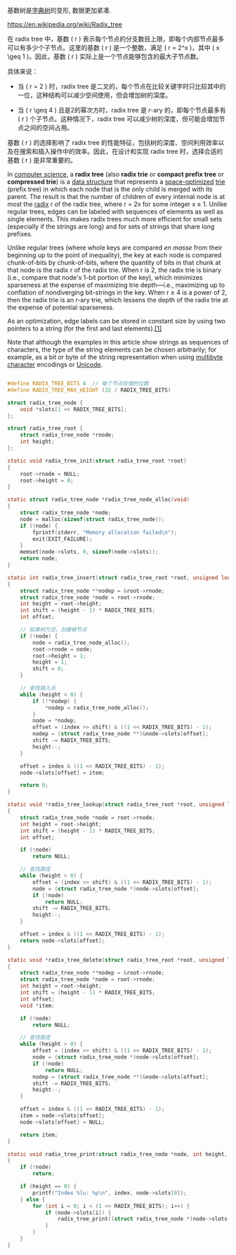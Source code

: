 基数树是[字典树](trie.md)的变形, 数据更加紧凑.

https://en.wikipedia.org/wiki/Radix_tree

在 radix tree 中，基数 \( r \) 表示每个节点的分支数目上限，即每个内部节点最多可以有多少个子节点。这里的基数 \( r \) 是一个整数，满足 \( r = 2^x \)，其中 \( x \geq 1 \)。因此，基数 \( r \) 实际上是一个节点能够包含的最大子节点数。

具体来说：

- 当 \( r = 2 \) 时，radix tree 是二叉的，每个节点在比较关键字时只比较其中的一位，这种结构可以减少空间使用，但会增加树的深度。
  
- 当 \( r \geq 4 \) 且是2的幂次方时，radix tree 是 r-ary 的，即每个节点最多有 \( r \) 个子节点。这种情况下，radix tree 可以减少树的深度，但可能会增加节点之间的空间占用。

基数 \( r \) 的选择影响了 radix tree 的性能特征，包括树的深度、空间利用效率以及在搜索和插入操作中的效率。因此，在设计和实现 radix tree 时，选择合适的基数 \( r \) 是非常重要的。

In [computer science](https://en.wikipedia.org/wiki/Computer_science "Computer science"), a **radix tree** (also **radix trie** or **compact prefix tree** or **compressed trie**) is a [data structure](https://en.wikipedia.org/wiki/Data_structure "Data structure") that represents a [space-optimized](https://en.wikipedia.org/wiki/Memory_Optimization "Memory Optimization") [trie](https://en.wikipedia.org/wiki/Trie "Trie") (prefix tree) in which each node that is the only child is merged with its parent. The result is that the number of children of every internal node is at most the [radix](https://en.wikipedia.org/wiki/Radix "Radix") r of the radix tree, where r = 2x for some integer x ≥ 1. Unlike regular trees, edges can be labeled with sequences of elements as well as single elements. This makes radix trees much more efficient for small sets (especially if the strings are long) and for sets of strings that share long prefixes.

Unlike regular trees (where whole keys are compared _en masse_ from their beginning up to the point of inequality), the key at each node is compared chunk-of-bits by chunk-of-bits, where the quantity of bits in that chunk at that node is the radix r of the radix trie. When r is 2, the radix trie is binary (i.e., compare that node's 1-bit portion of the key), which minimizes sparseness at the expense of maximizing trie depth—i.e., maximizing up to conflation of nondiverging bit-strings in the key. When r ≥ 4 is a power of 2, then the radix trie is an r-ary trie, which lessens the depth of the radix trie at the expense of potential sparseness.

As an optimization, edge labels can be stored in constant size by using two pointers to a string (for the first and last elements).[[1]](https://en.wikipedia.org/wiki/Radix_tree#cite_note-1)

Note that although the examples in this article show strings as sequences of characters, the type of the string elements can be chosen arbitrarily; for example, as a bit or byte of the string representation when using [multibyte character](https://en.wikipedia.org/wiki/Multibyte_character "Multibyte character") encodings or [Unicode](https://en.wikipedia.org/wiki/Unicode "Unicode").


```c

#define RADIX_TREE_BITS 4  // 每个节点存储的位数
#define RADIX_TREE_MAX_HEIGHT (32 / RADIX_TREE_BITS)

struct radix_tree_node {
    void *slots[1 << RADIX_TREE_BITS];
};

struct radix_tree_root {
    struct radix_tree_node *rnode;
    int height;
};

static void radix_tree_init(struct radix_tree_root *root)
{
    root->rnode = NULL;
    root->height = 0;
}

static struct radix_tree_node *radix_tree_node_alloc(void)
{
    struct radix_tree_node *node;
    node = malloc(sizeof(struct radix_tree_node));
    if (!node) {
        fprintf(stderr, "Memory allocation failed\n");
        exit(EXIT_FAILURE);
    }
    memset(node->slots, 0, sizeof(node->slots));
    return node;
}

static int radix_tree_insert(struct radix_tree_root *root, unsigned long index, void *item)
{
    struct radix_tree_node **nodep = &root->rnode;
    struct radix_tree_node *node = root->rnode;
    int height = root->height;
    int shift = (height - 1) * RADIX_TREE_BITS;
    int offset;

    // 如果树为空，创建根节点
    if (!node) {
        node = radix_tree_node_alloc();
        root->rnode = node;
        root->height = 1;
        height = 1;
        shift = 0;
    }

    // 查找插入点
    while (height > 0) {
        if (!*nodep) {
            *nodep = radix_tree_node_alloc();
        }
        node = *nodep;
        offset = (index >> shift) & ((1 << RADIX_TREE_BITS) - 1);
        nodep = (struct radix_tree_node **)&node->slots[offset];
        shift -= RADIX_TREE_BITS;
        height--;
    }

    offset = index & ((1 << RADIX_TREE_BITS) - 1);
    node->slots[offset] = item;

    return 0;
}

static void *radix_tree_lookup(struct radix_tree_root *root, unsigned long index)
{
    struct radix_tree_node *node = root->rnode;
    int height = root->height;
    int shift = (height - 1) * RADIX_TREE_BITS;
    int offset;

    if (!node)
        return NULL;

    // 查找路径
    while (height > 0) {
        offset = (index >> shift) & ((1 << RADIX_TREE_BITS) - 1);
        node = (struct radix_tree_node *)node->slots[offset];
        if (!node)
            return NULL;
        shift -= RADIX_TREE_BITS;
        height--;
    }

    offset = index & ((1 << RADIX_TREE_BITS) - 1);
    return node->slots[offset];
}

static void *radix_tree_delete(struct radix_tree_root *root, unsigned long index)
{
    struct radix_tree_node **nodep = &root->rnode;
    struct radix_tree_node *node = root->rnode;
    int height = root->height;
    int shift = (height - 1) * RADIX_TREE_BITS;
    int offset;
    void *item;

    if (!node)
        return NULL;

    // 查找路径
    while (height > 0) {
        offset = (index >> shift) & ((1 << RADIX_TREE_BITS) - 1);
        node = (struct radix_tree_node *)node->slots[offset];
        if (!node)
            return NULL;
        nodep = (struct radix_tree_node **)&node->slots[offset];
        shift -= RADIX_TREE_BITS;
        height--;
    }

    offset = index & ((1 << RADIX_TREE_BITS) - 1);
    item = node->slots[offset];
    node->slots[offset] = NULL;

    return item;
}

static void radix_tree_print(struct radix_tree_node *node, int height, unsigned long index)
{
    if (!node)
        return;

    if (height == 0) {
        printf("Index %lu: %p\n", index, node->slots[0]);
    } else {
        for (int i = 0; i < (1 << RADIX_TREE_BITS); i++) {
            if (node->slots[i]) {
                radix_tree_print((struct radix_tree_node *)node->slots[i], height - 1, (index << RADIX_TREE_BITS) | i);
            }
        }
    }
}


```